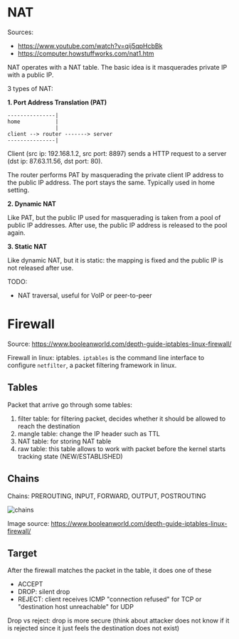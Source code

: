 # NAT

Sources: 

- https://www.youtube.com/watch?v=qij5qpHcbBk
- https://computer.howstuffworks.com/nat1.htm

NAT operates with a NAT table. The basic idea is it masquerades private IP with a public IP.

3 types of NAT:

**1. Port Address Translation (PAT)**

```
---------------|
home           |
               |
client --> router -------> server
---------------|
```

Client (src ip: 192.168.1.2, src port: 8897) sends a HTTP request to a server (dst ip: 87.63.11.56, dst port: 80).

The router performs PAT by masquerading the private client IP address to the public IP address. The port stays the same. Typically used in home setting.

**2. Dynamic NAT**

Like PAT, but the public IP used for masquerading is taken from a pool of public IP addresses. After use, the public IP address is released to the pool again.

**3. Static NAT**

Like dynamic NAT, but it is static: the mapping is fixed and the public IP is not released after use.

TODO: 

- NAT traversal, useful for VoIP or peer-to-peer

# Firewall

Source: https://www.booleanworld.com/depth-guide-iptables-linux-firewall/

Firewall in linux: iptables. `iptables` is the command line interface to configure `netfilter`, a packet filtering framework in linux.

## Tables

Packet that arrive go through some tables:

1. filter table: for filtering packet, decides whether it should be allowed to reach the destination
2. mangle table: change the IP header such as TTL
3. NAT table: for storing NAT table
4. raw table: this table allows to work with packet before the kernel starts tracking state (NEW/ESTABLISHED)

## Chains

Chains: PREROUTING, INPUT, FORWARD, OUTPUT, POSTROUTING

![chains](https://www.booleanworld.com/wp-content/webp-express/webp-images/doc-root/wp-content/uploads/2017/06/Untitled-Diagram.png.webp)

Image source: https://www.booleanworld.com/depth-guide-iptables-linux-firewall/

## Target

After the firewall matches the packet in the table, it does one of these

- ACCEPT
- DROP: silent drop
- REJECT: client receives ICMP "connection refused" for TCP or "destination host unreachable" for UDP

Drop vs reject: drop is more secure (think about attacker does not know if it is rejected since it just feels the destination does not exist)


